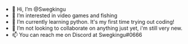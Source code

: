 - 👋 Hi, I’m @Swegkingu
- 👀 I’m interested in video games and fishing
- 🌱 I’m currently learning python. It's my first time trying out coding!
- 💞️ I’m not looking to collaborate on anything just yet, i'm still very new.
- 📫 You can reach me on Discord at Swegkingu#0666

<!---
Swegkingu/Swegkingu is a ✨ special ✨ repository because its `README.md` (this file) appears on your GitHub profile.
You can click the Preview link to take a look at your changes.
--->

